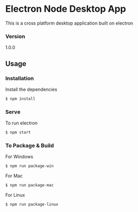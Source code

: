 # Electron Node Desktop App

This is a cross platform desktop application built on electron

### Version

1.0.0

## Usage

### Installation

Install the dependencies

```sh
$ npm install
```

### Serve

To run electron

```sh
$ npm start
```

### To Package & Build

For Windows

```sh
$ npm run package-win
```

For Mac

```sh
$ npm run package-mac
```

For Linux

```sh
$ npm run package-linux
```
